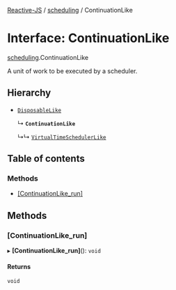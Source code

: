 [Reactive-JS](../README.md) / [scheduling](../modules/scheduling.md) / ContinuationLike

# Interface: ContinuationLike

[scheduling](../modules/scheduling.md).ContinuationLike

A unit of work to be executed by a scheduler.

## Hierarchy

- [`DisposableLike`](util.DisposableLike.md)

  ↳ **`ContinuationLike`**

  ↳↳ [`VirtualTimeSchedulerLike`](scheduling.VirtualTimeSchedulerLike.md)

## Table of contents

### Methods

- [[ContinuationLike\_run]](scheduling.ContinuationLike.md#[continuationlike_run])

## Methods

### [ContinuationLike\_run]

▸ **[ContinuationLike_run]**(): `void`

#### Returns

`void`
